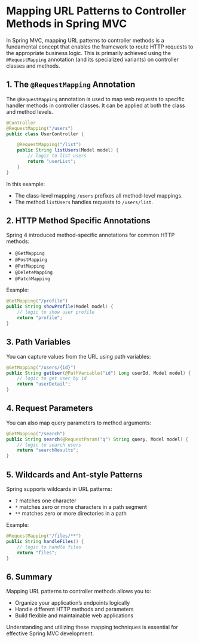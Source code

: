 # Mapping URL Patterns to Controller Methods in Spring MVC

In Spring MVC, mapping URL patterns to controller methods is a fundamental concept that enables the framework to route HTTP requests to the appropriate business logic. This is primarily achieved using the `@RequestMapping` annotation (and its specialized variants) on controller classes and methods.

## 1. The `@RequestMapping` Annotation

The `@RequestMapping` annotation is used to map web requests to specific handler methods in controller classes. It can be applied at both the class and method levels.

```java
@Controller
@RequestMapping("/users")
public class UserController {

    @RequestMapping("/list")
    public String listUsers(Model model) {
        // logic to list users
        return "userList";
    }
}
```

In this example:

- The class-level mapping `/users` prefixes all method-level mappings.
- The method `listUsers` handles requests to `/users/list`.

## 2. HTTP Method Specific Annotations

Spring 4 introduced method-specific annotations for common HTTP methods:

- `@GetMapping`
- `@PostMapping`
- `@PutMapping`
- `@DeleteMapping`
- `@PatchMapping`

Example:

```java
@GetMapping("/profile")
public String showProfile(Model model) {
    // logic to show user profile
    return "profile";
}
```

## 3. Path Variables

You can capture values from the URL using path variables:

```java
@GetMapping("/users/{id}")
public String getUser(@PathVariable("id") Long userId, Model model) {
    // logic to get user by id
    return "userDetail";
}
```

## 4. Request Parameters

You can also map query parameters to method arguments:

```java
@GetMapping("/search")
public String search(@RequestParam("q") String query, Model model) {
    // logic to search users
    return "searchResults";
}
```

## 5. Wildcards and Ant-style Patterns

Spring supports wildcards in URL patterns:

- `?` matches one character
- `*` matches zero or more characters in a path segment
- `**` matches zero or more directories in a path

Example:

```java
@RequestMapping("/files/**")
public String handleFiles() {
    // logic to handle files
    return "files";
}
```

## 6. Summary

Mapping URL patterns to controller methods allows you to:

- Organize your application’s endpoints logically
- Handle different HTTP methods and parameters
- Build flexible and maintainable web applications

Understanding and utilizing these mapping techniques is essential for effective Spring MVC development.
